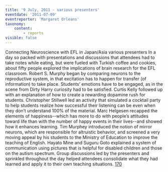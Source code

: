 ```yaml
---
title: '9 July, 2011 - various presenters'
eventdate: '2011-07-09'
eventreporter: 'Margaret Orleans'
taxonomy:
    content:
        - reports
visible: false
---
```


Connecting Neuroscience with EFL in Japan/Asia
various presenters
In a day so packed with presentations and discussions that attendees had to take notes while eating, but were fueled with Turkish coffee and cookies, about fifty people explored the implications of brain research for the EFL classroom.  Robert S. Murphy began by comparing neurons to the reproductive system, in that excitation has to happen for transfer (of information) to take place.  Students’ emotions have to be engaged, as in the scene from Dirty Harry curiosity had to be satisfied.  Curtis Kelly followed up with an explanation of how to create a rewarding dopamine rush for students. Christopher Stillwell led an activity that simulated a cocktail party to help students realize how successful their listening can be even when they don’t understand 100% of the material.  Marc Helgesen recapped the elements of happiness--which has more to do with people’s attitudes toward life than with the number of happy events in their lives--and showed how it enhances learning.  Tim Murphey introduced the notion of mirror neurons, which are responsible for altruistic behavior, and screened a very moving appeal by his students to the Ministry of Education to improve the teaching of English.  Hayato Mine and Suguru Goto explained a system of communication using pictures that is helpful for disabled children and those on the autism spectrum.  Group discussions led by the presenters and sprinkled throughout the day helped attendees consolidate what they had learned and apply it to their own teaching situations.
<a href="/chapters/kq/schedule/2011/july/09">170</a>
